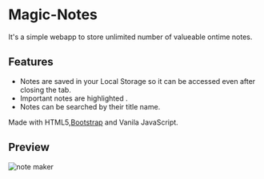 # Magic-Notes
It's a simple webapp to store unlimited number of valueable ontime notes.

## Features
* Notes are saved in your Local Storage so it can be accessed even after closing the tab.
* Important notes are highlighted .
* Notes can be searched by their title name.

Made with HTML5,[Bootstrap](https://getbootstrap.com/) and Vanila JavaScript.

## Preview 
![note maker](https://user-images.githubusercontent.com/36769948/93925132-4c17a980-fd33-11ea-9e18-e1f809f2d516.JPG)
